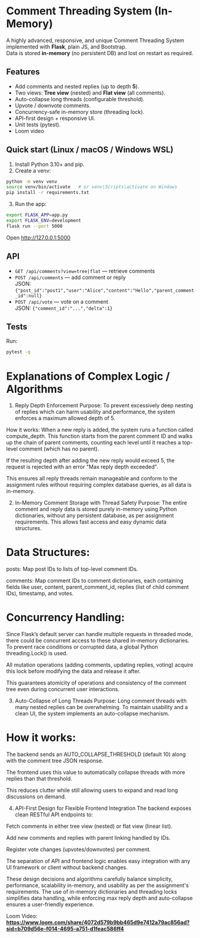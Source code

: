

# Comment Threading System (In-Memory)
A highly advanced, responsive, and unique Comment Threading System implemented with **Flask**, plain JS, and Bootstrap.  
Data is stored **in-memory** (no persistent DB) and lost on restart as required.

## Features
- Add comments and nested replies (up to depth **5**).
- Two views: **Tree view** (nested) and **Flat view** (all comments).
- Auto-collapse long threads (configurable threshold).
- Upvote / downvote comments.
- Concurrency-safe in-memory store (threading lock).
- API-first design + responsive UI.
- Unit tests (pytest).
- Loom video

## Quick start (Linux / macOS / Windows WSL)
1. Install Python 3.10+ and pip.
2. Create a venv:
```bash
python -m venv venv
source venv/bin/activate   # or venv\Scripts\activate on Windows
pip install -r requirements.txt
```
3. Run the app:
```bash
export FLASK_APP=app.py
export FLASK_ENV=development
flask run --port 5000
```
Open http://127.0.0.1:5000

## API
- `GET /api/comments?view=tree|flat` — retrieve comments
- `POST /api/comments` — add comment or reply  
  JSON: `{"post_id":"post1","user":"Alice","content":"Hello","parent_comment_id":null}`
- `POST /api/vote` — vote on a comment  
  JSON: `{"comment_id":"...","delta":1}`

## Tests
Run:
```bash
pytest -q
```
# Explanations of Complex Logic / Algorithms

1. Reply Depth Enforcement
Purpose:
To prevent excessively deep nesting of replies which can harm usability and performance, the system enforces a maximum allowed depth of 5.

How it works:
When a new reply is added, the system runs a function called compute_depth. This function starts from the parent comment ID and walks up the chain of parent comments, counting each level until it reaches a top-level comment (which has no parent).

If the resulting depth after adding the new reply would exceed 5, the request is rejected with an error "Max reply depth exceeded".

This ensures all reply threads remain manageable and conform to the assignment rules without requiring complex database queries, as all data is in-memory.

2. In-Memory Comment Storage with Thread Safety
Purpose:
The entire comment and reply data is stored purely in-memory using Python dictionaries, without any persistent database, as per assignment requirements. This allows fast access and easy dynamic data structures.

# Data Structures:

posts: Map post IDs to lists of top-level comment IDs.

comments: Map comment IDs to comment dictionaries, each containing fields like user, content, parent_comment_id, replies (list of child comment IDs), timestamp, and votes.

# Concurrency Handling:
Since Flask’s default server can handle multiple requests in threaded mode, there could be concurrent access to these shared in-memory dictionaries. To prevent race conditions or corrupted data, a global Python threading.Lock() is used.

All mutation operations (adding comments, updating replies, voting) acquire this lock before modifying the data and release it after.

This guarantees atomicity of operations and consistency of the comment tree even during concurrent user interactions.

3. Auto-Collapse of Long Threads
Purpose:
Long comment threads with many nested replies can be overwhelming. To maintain usability and a clean UI, the system implements an auto-collapse mechanism.

# How it works:

The backend sends an AUTO_COLLAPSE_THRESHOLD (default 10) along with the comment tree JSON response.

The frontend uses this value to automatically collapse threads with more replies than that threshold.

This reduces clutter while still allowing users to expand and read long discussions on demand.

4. API-First Design for Flexible Frontend Integration
The backend exposes clean RESTful API endpoints to:

Fetch comments in either tree view (nested) or flat view (linear list).

Add new comments and replies with parent linking handled by IDs.

Register vote changes (upvotes/downvotes) per comment.

The separation of API and frontend logic enables easy integration with any UI framework or client without backend changes.

These design decisions and algorithms carefully balance simplicity, performance, scalability in-memory, and usability as per the assignment's requirements. The use of in-memory dictionaries and threading locks simplifies data handling, while enforcing max reply depth and auto-collapse ensures a user-friendly experience.



Loom Video: **<https://www.loom.com/share/4072d579b9bb465d9e7412a79ac856ad?sid=b709d56e-f014-4695-a751-d1feac586ff4>**
